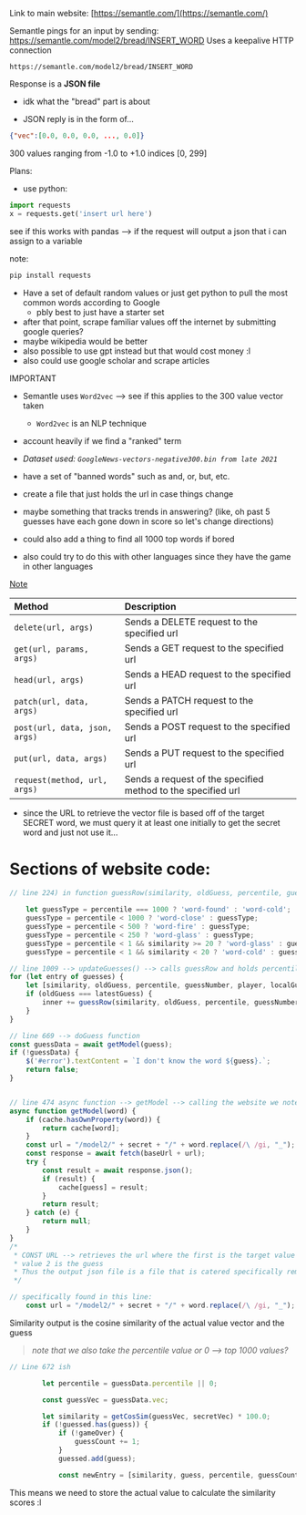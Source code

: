 


Link to main website: [https://semantle.com/](https://semantle.com/)

Semantle pings for an input by sending: https://semantle.com/model2/bread/INSERT_WORD
Uses a keepalive HTTP connection

```url
https://semantle.com/model2/bread/INSERT_WORD
```

Response is a **JSON file**
- idk what the "bread" part is about

- JSON reply is in the form of...

```json
{"vec":[0.0, 0.0, 0.0, ..., 0.0]}
```
300 values ranging from -1.0 to +1.0
indices [0, 299]



Plans:
- use python:
```python
import requests
x = requests.get('insert url here')
```

see if this works with pandas --> if the request will output a json that i can assign to a variable

note:
```powershell
pip install requests
```

- Have a set of default random values or just get python to pull the most common words according to Google
    - pbly best to just have a starter set
- after that point, scrape familiar values off the internet by submitting google queries?
- maybe wikipedia would be better
- also possible to use gpt instead but that would cost money :l
- also could use google scholar and scrape articles


IMPORTANT
- Semantle uses `Word2vec` --> see if this applies to the 300 value vector taken
    - `Word2vec` is an NLP technique 
- account heavily if we find a "ranked" term

- *Dataset used: `GoogleNews-vectors-negative300.bin from late 2021`*


- have a set of "banned words" such as and, or, but, etc.

- create a file that just holds the url in case things change
- maybe something that tracks trends in answering? (like, oh past 5 guesses have each gone down in score so let's change directions)

- could also add a thing to find all 1000 top words if bored
- also could try to do this with other languages since they have the game in other languages



[Note](https://www.w3schools.com/python/module_requests.asp)

Method                          | Description
| :---------------------------- | :---- |
`delete(url, args)`             | Sends a DELETE request to the specified url
`get(url, params, args)`        | Sends a GET request to the specified url
`head(url, args)`               | Sends a HEAD request to the specified url
`patch(url, data, args)`        | Sends a PATCH request to the specified url
`post(url, data, json, args)`   | Sends a POST request to the specified url
`put(url, data, args)`          | Sends a PUT request to the specified url
`request(method, url, args)`    | Sends a request of the specified method to the specified url




- since the URL to retrieve the vector file is based off of the target SECRET word, we must query it at least one initially to get the secret word and just not use it...









# Sections of website code:

```js
// line 224) in function guessRow(similarity, oldGuess, percentile, guessNumber, guess, player, isLocal = true) {

    let guessType = percentile === 1000 ? 'word-found' : 'word-cold';
    guessType = percentile < 1000 ? 'word-close' : guessType;
    guessType = percentile < 500 ? 'word-fire' : guessType;
    guessType = percentile < 250 ? 'word-glass' : guessType;
    guessType = percentile < 1 && similarity >= 20 ? 'word-glass' : guessType;
    guessType = percentile < 1 && similarity < 20 ? 'word-cold' : guessType;
```


```js
// line 1009 --> updateGuesses() --> calls guessRow and holds percentiles
for (let entry of guesses) {
    let [similarity, oldGuess, percentile, guessNumber, player, localGuess] = entry;
    if (oldGuess === latestGuess) {
        inner += guessRow(similarity, oldGuess, percentile, guessNumber, latestGuess, player, localGuess);
    }
}
```


```js
// line 669 --> doGuess function
const guessData = await getModel(guess);
if (!guessData) {
    $('#error').textContent = `I don't know the word ${guess}.`;
    return false;
}


// line 474 async function --> getModel --> calling the website we noted
async function getModel(word) {
    if (cache.hasOwnProperty(word)) {
        return cache[word];
    }
    const url = "/model2/" + secret + "/" + word.replace(/\ /gi, "_");
    const response = await fetch(baseUrl + url);
    try {
        const result = await response.json();
        if (result) {
            cache[guess] = result;
        }
        return result;
    } catch (e) {
        return null;
    }
}
/* 
 * CONST URL --> retrieves the url where the first is the target value itself
 * value 2 is the guess
 * Thus the output json file is a file that is catered specifically remotely for this case
 */

// specifically found in this line:
    const url = "/model2/" + secret + "/" + word.replace(/\ /gi, "_");

```




Similarity output is the cosine similarity of the actual value vector and the guess
> *note that we also take the percentile value or 0 --> top 1000 values?*

```js
// Line 672 ish

        let percentile = guessData.percentile || 0;

        const guessVec = guessData.vec;

        let similarity = getCosSim(guessVec, secretVec) * 100.0;
        if (!guessed.has(guess)) {
            if (!gameOver) {
                guessCount += 1;
            }
            guessed.add(guess);

            const newEntry = [similarity, guess, percentile, guessCount,...
```
This means we need to store the actual value to calculate the similarity scores :l